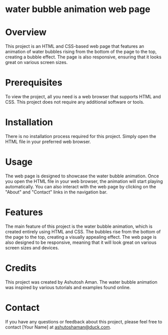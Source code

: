 # water bubble animation web page 

# Overview
This project is an HTML and CSS-based web page that features an animation of water bubbles rising from the bottom of the page to the top, creating a bubble effect. The page is also responsive, ensuring that it looks great on various screen sizes.

# Prerequisites
To view the project, all you need is a web browser that supports HTML and CSS. This project does not require any additional software or tools.

# Installation
There is no installation process required for this project. Simply open the HTML file in your preferred web browser.

# Usage
The web page is designed to showcase the water bubble animation. Once you open the HTML file in your web browser, the animation will start playing automatically. You can also interact with the web page by clicking on the "About" and "Contact" links in the navigation bar.

# Features
The main feature of this project is the water bubble animation, which is created entirely using HTML and CSS. The bubbles rise from the bottom of the page to the top, creating a visually appealing effect. The web page is also designed to be responsive, meaning that it will look great on various screen sizes and devices.

# Credits
This project was created by Ashutosh Aman. The water bubble animation was inspired by various tutorials and examples found online.

# Contact
If you have any questions or feedback about this project, please feel free to contact [Your Name] at ashutoshaman@duck.com.
